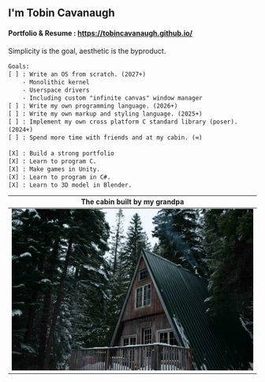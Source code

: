 ## I'm Tobin Cavanaugh
#### Portfolio & Resume : https://tobincavanaugh.github.io/

Simplicity is the goal, aesthetic is the byproduct.

```
Goals:
[ ] : Write an OS from scratch. (2027+)
    - Monolithic kernel
    - Userspace drivers
    - Including custom "infinite canvas" window manager
[ ] : Write my own programming language. (2026+)
[ ] : Write my own markup and styling language. (2025+)
[ ] : Implement my own cross platform C standard library (poser). (2024+)
[ ] : Spend more time with friends and at my cabin. (∞)

[X] : Build a strong portfolio
[X] : Learn to program C.
[X] : Make games in Unity.
[X] : Learn to program in C#.
[X] : Learn to 3D model in Blender.
```


|The cabin built by my grandpa|
|:---:|
|![Image of my family's cabin](https://raw.githubusercontent.com/TobinCavanaugh/TobinCavanaugh/main/Cabin-25%25.png)|


